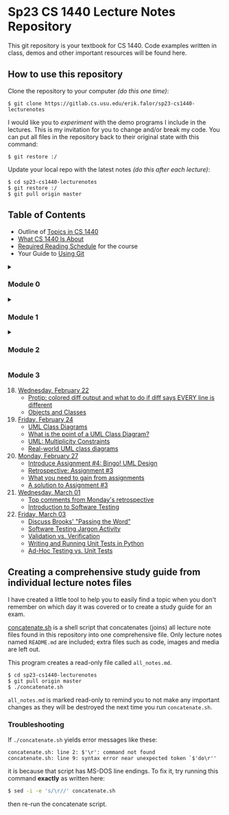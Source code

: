 # Sp23 CS 1440 Lecture Notes Repository

This git repository is your textbook for CS 1440.
Code examples written in class, demos and other important resources will be found here.


## How to use this repository

Clone the repository to your computer *(do this one time)*:

```
$ git clone https://gitlab.cs.usu.edu/erik.falor/sp23-cs1440-lecturenotes
```

I would like you to *experiment* with the demo programs I include in the lectures.  This is my invitation for you to change and/or break my code.  You can put all files in the repository back to their original state with this command:

```
$ git restore :/
```

Update your local repo with the latest notes *(do this after each lecture)*:

```
$ cd sp23-cs1440-lecturenotes
$ git restore :/
$ git pull origin master
```


## Table of Contents

*   Outline of [Topics in CS 1440](./Outline_of_Topics.md)
*   [What CS 1440 Is About](./What_CS_1440_Is_About.md)
*   [Required Reading Schedule](./Required_Reading_Schedule.md) for the course
*   Your Guide to [Using Git](./Using_Git/README.md)

<details>
<summary><h3>Module 0</h3></summary>

01. [Monday, January 09](./Module0/Lec01-Mon_Jan_09/README.md)
	* [Get to know your professor](./Module0/Lec01-Mon_Jan_09/README.md#get-to-know-your-professor)
	* [You're hired](./Module0/Lec01-Mon_Jan_09/README.md#youre-hired)
	* [What CS 1440 is about](./Module0/Lec01-Mon_Jan_09/README.md#what-cs-1440-is-about)
	* [Problem-Solving Activity: When will you find time to sleep](./Module0/Lec01-Mon_Jan_09/README.md#problem-solving-activity-when-will-you-find-time-to-sleep)
02. [Wednesday, January 11](./Module0/Lec02-Wed_Jan_11/README.md)
	* [Be The Designated Questioner](./Module0/Lec02-Wed_Jan_11/README.md#be-the-designated-questioner)
	* [Setting up your computer for DuckieCorp](./Module0/Lec02-Wed_Jan_11/README.md#setting-up-your-computer-for-duckiecorp)
	* [Assignment #0: Shell Tutor](./Module0/Lec02-Wed_Jan_11/README.md#assignment-0-shell-tutor)
	* [Why are we learning an interface straight out of the 70's](./Module0/Lec02-Wed_Jan_11/README.md#why-are-we-learning-an-interface-straight-out-of-the-70s)
	* [Unix command line basics](./Module0/Lec02-Wed_Jan_11/README.md#unix-command-line-basics)
03. [Friday, January 13](./Module0/Lec03-Fri_Jan_13/README.md)
	* [Using Git at DuckieCorp](./Module0/Lec03-Fri_Jan_13/README.md#using-git-at-duckiecorp)
04. [Wednesday, January 18](./Module0/Lec04-Wed_Jan_18/README.md)
	* [When to Submit Your Work](./Module0/Lec04-Wed_Jan_18/README.md#when-to-submit-your-work)
	* [Assignment #1: Tic-Tac-Toe](./Module0/Lec04-Wed_Jan_18/README.md#assignment-1-tic-tac-toe)
	* [Software Development Plan and Sprint Signature](./Module0/Lec04-Wed_Jan_18/README.md#software-development-plan-and-sprint-signature)
	* [The Markdown markup language](./Module0/Lec04-Wed_Jan_18/README.md#the-markdown-markup-language)
05. [Friday, January 20](./Module0/Lec05-Fri_Jan_20/README.md)
	* [Stand Up Scrum Meetings](./Module0/Lec05-Fri_Jan_20/README.md#stand-up-scrum-meetings)
	* [Retrospective: Assignment #0](./Module0/Lec05-Fri_Jan_20/README.md#retrospective-assignment-0)
	* [How to Report Bugs Effectively](./Module0/Lec05-Fri_Jan_20/README.md#how-to-report-bugs-effectively)
06. [Monday, January 23](./Module0/Lec06-Mon_Jan_23/README.md)
	* [How to Use the Lecture Notes](./Module0/Lec06-Mon_Jan_23/README.md#how-to-use-the-lecture-notes)
	* [Using Modules for code organization](./Module0/Lec06-Mon_Jan_23/README.md#using-modules-for-code-organization)
	* [Namespace Collision Quiz](./Module0/Lec06-Mon_Jan_23/README.md#namespace-collision-quiz)

</details>


<details>
<summary><h3>Module 1</h3></summary>

07. [Wednesday, January 25](./Module1/Lec07-Wed_Jan_25/README.md)
	* [The Read, Eval, Print, Loop (REPL)](./Module1/Lec07-Wed_Jan_25/README.md#the-read-eval-print-loop-repl)
	* [What is an IDE?](./Module1/Lec07-Wed_Jan_25/README.md#what-is-an-ide)
	* [Coding by context menu (and other IDE pitfalls)](./Module1/Lec07-Wed_Jan_25/README.md#coding-by-context-menu-and-other-ide-pitfalls)
08. [Friday, January 27](./Module1/Lec08-Fri_Jan_27/README.md)
	* [The REPL is your code lab](./Module1/Lec08-Fri_Jan_27/README.md#the-repl-is-your-code-lab)
	* [How to Run Programs](./Module1/Lec08-Fri_Jan_27/README.md#how-to-run-programs)
09. [Monday, January 30](./Module1/Lec09-Mon_Jan_30/README.md)
	* [Retrospective: Assignment #1](./Module1/Lec09-Mon_Jan_30/README.md#retrospective-assignment-1)
	* [Assignment #2 - Text Tools](./Module1/Lec09-Mon_Jan_30/README.md#assignment-2-text-tools)
	* [Assignment #1 Code ~~Review~~ Roast](./Module1/Lec09-Mon_Jan_30/README.md#assignment-1-code-review-roast)
	* [What does PyCharm's green "Run" button *really* do?](./Module1/Lec09-Mon_Jan_30/README.md#what-does-pycharms-green-run-button-really-do)
10. [Wednesday, February 01](./Module1/Lec10-Wed_Feb_01/README.md)
	* [Debugging](./Module1/Lec10-Wed_Feb_01/README.md#debugging)
	* [Ten Cool Debugging Tricks That Will Impress Your Friends](./Module1/Lec10-Wed_Feb_01/README.md#ten-cool-debugging-tricks-that-will-impress-your-friends)
	* [How to Debug Anything in Four Easy Steps](./Module1/Lec10-Wed_Feb_01/README.md#how-to-debug-anything-in-four-easy-steps)
	* [Rubber Duck Debugging](./Module1/Lec10-Wed_Feb_01/README.md#rubber-duck-debugging)
	* [The "Wolf Fence" Algorithm for Finding Bugs](./Module1/Lec10-Wed_Feb_01/README.md#the-wolf-fence-algorithm-for-finding-bugs)
	* [How to Read a Stack Trace](./Module1/Lec10-Wed_Feb_01/README.md#how-to-read-a-stack-trace)
11. [Friday, February 03](./Module1/Lec11-Fri_Feb_03/README.md)
	* [Fred Brooks Jr.'s "The Tar Pit"](./Module1/Lec11-Fri_Feb_03/README.md#fred-brooks-jrs-the-tar-pit)
	* [Reading files in Python](./Module1/Lec11-Fri_Feb_03/README.md#reading-files-in-python)
	* [How to write the `cat` text tool](./Module1/Lec11-Fri_Feb_03/README.md#how-to-write-the-cat-text-tool)
	* [IDE Debugger Tools](./Module1/Lec11-Fri_Feb_03/README.md#ide-debugger-tools)
	* [Direct Debugging in the IDE](./Module1/Lec11-Fri_Feb_03/README.md#direct-debugging-in-the-ide)
	* [The call stack](./Module1/Lec11-Fri_Feb_03/README.md#the-call-stack)
	* [Another cool tool: the expression evaluator](./Module1/Lec11-Fri_Feb_03/README.md#another-cool-tool-the-expression-evaluator)

</details>


<details>
<summary><h3>Module 2</h3></summary>

12. [Monday, February 06](./Module2/Lec12-Mon_Feb_06/README.md)
	* [What kinds of programming languages are there?](./Module2/Lec12-Mon_Feb_06/README.md#what-kinds-of-programming-languages-are-there)
13. [Wednesday, February 08](./Module2/Lec13-Wed_Feb_08/README.md)
	* [Python's Built-in Data Structures](./Module2/Lec13-Wed_Feb_08/README.md#pythons-built-in-data-structures)
	* [Which data structure will give me the best performance](./Module2/Lec13-Wed_Feb_08/README.md#which-data-structure-will-give-me-the-best-performance)
	* [When should I use an *unordered* collection](./Module2/Lec13-Wed_Feb_08/README.md#when-should-i-use-an-unordered-collection)
14. [Friday, February 10](./Module2/Lec14-Fri_Feb_10/README.md)
	* [Demo: Making a dictionary out of favorite_colors.dat](./Module2/Lec14-Fri_Feb_10/README.md#demo-making-a-dictionary-out-of-favorite_colorsdat)
	* [`eval()` is evil](./Module2/Lec14-Fri_Feb_10/README.md#eval-is-evil)
15. [Monday, February 13](./Module2/Lec15-Mon_Feb_13/README.md)
	* [Introduce Assignment #3: Big Data Processing](./Module2/Lec15-Mon_Feb_13/README.md#introduce-assignment-3-big-data-processing)
	* [Assignment #2 Retrospective](./Module2/Lec15-Mon_Feb_13/README.md#assignment-2-retrospective)
	* [A solution to `paste`](./Module2/Lec15-Mon_Feb_13/README.md#a-solution-to-paste)
	* [Assignment #2 Code ~~Review~~ Roast](./Module2/Lec15-Mon_Feb_13/README.md#assignment-2-code-review-roast)
16. [Wednesday, February 15](./Module2/Lec16-Wed_Feb_15/README.md)
	* [Intermediate Git](./Module2/Lec16-Wed_Feb_15/README.md#intermediate-git)
17. [Friday, February 17](./Module2/Lec17-Fri_Feb_17/README.md)
	* [How to Read Documentation](./Module2/Lec17-Fri_Feb_17/README.md#how-to-read-documentation)
	* [Applying Text Tools to Assignment #3](./Module2/Lec17-Fri_Feb_17/README.md#applying-text-tools-to-assignment-3)
	* [Write the `startgrep` text tool](./Module2/Lec17-Fri_Feb_17/README.md#write-the-startgrep-text-tool)
	* [Redirect a program's output with the shell](./Module2/Lec17-Fri_Feb_17/README.md#redirect-a-programs-output-with-the-shell)

</details>


### Module 3
18. [Wednesday, February 22](./Module3/Lec18-Wed_Feb_22/README.md)
	* [Protip: colored diff output and what to do if diff says EVERY line is different](./Module3/Lec18-Wed_Feb_22/README.md#protip-colored-diff-output-and-what-to-do-if-diff-says-every-line-is-different)
	* [Objects and Classes](./Module3/Lec18-Wed_Feb_22/README.md#objects-and-classes)
19. [Friday, February 24](./Module3/Lec19-Fri_Feb_24/README.md)
	* [UML Class Diagrams](./Module3/Lec19-Fri_Feb_24/README.md#uml-class-diagrams)
	* [What is the point of a UML Class Diagram?](./Module3/Lec19-Fri_Feb_24/README.md#what-is-the-point-of-a-uml-class-diagram)
	* [UML: Multiplicity Constraints](./Module3/Lec19-Fri_Feb_24/README.md#uml-multiplicity-constraints)
	* [Real-world UML class diagrams](./Module3/Lec19-Fri_Feb_24/README.md#real-world-uml-class-diagrams)
20. [Monday, February 27](./Module3/Lec20-Mon_Feb_27/README.md)
	* [Introduce Assignment #4: Bingo! UML Design](./Module3/Lec20-Mon_Feb_27/README.md#introduce-assignment-4-bingo-uml-design)
	* [Retrospective: Assignment #3](./Module3/Lec20-Mon_Feb_27/README.md#retrospective-assignment-3)
	* [What you need to gain from assignments](./Module3/Lec20-Mon_Feb_27/README.md#what-you-need-to-gain-from-assignments)
	* [A solution to Assignment #3](./Module3/Lec20-Mon_Feb_27/README.md#a-solution-to-assignment-3)
21. [Wednesday, March 01](./Module3/Lec21-Wed_Mar_01/README.md)
	* [Top comments from Monday's retrospective](./Module3/Lec21-Wed_Mar_01/README.md#top-comments-from-mondays-retrospective)
	* [Introduction to Software Testing](./Module3/Lec21-Wed_Mar_01/README.md#introduction-to-software-testing)
22. [Friday, March 03](./Module3/Lec22-Fri_Mar_03/README.md)
	* [Discuss Brooks' "Passing the Word"](./Module3/Lec22-Fri_Mar_03/README.md#discuss-brooks-passing-the-word)
	* [Software Testing Jargon Activity](./Module3/Lec22-Fri_Mar_03/README.md#software-testing-jargon-activity)
	* [Validation vs. Verification](./Module3/Lec22-Fri_Mar_03/README.md#validation-vs-verification)
	* [Writing and Running Unit Tests in Python](./Module3/Lec22-Fri_Mar_03/README.md#writing-and-running-unit-tests-in-python)
	* [Ad-Hoc Testing vs. Unit Tests](./Module3/Lec22-Fri_Mar_03/README.md#ad-hoc-testing-vs-unit-tests)



## Creating a comprehensive study guide from individual lecture notes files

I have created a little tool to help you to easily find a topic when you don't
remember on which day it was covered or to create a study guide for an exam.

[concatenate.sh](./concatenate.sh) is a shell script that concatenates (joins)
all lecture note files found in this repository into one comprehensive file.
Only lecture notes named `README.md` are included; extra files such as code,
images and media are left out.

This program creates a read-only file called `all_notes.md`.

```
$ cd sp23-cs1440-lecturenotes
$ git pull origin master
$ ./concatenate.sh
```

`all_notes.md`  is marked read-only to remind you to not make any important
changes as they will be destroyed the next time you run `concatenate.sh`.


### Troubleshooting

If `./concatenate.sh` yields error messages like these:

```
concatenate.sh: line 2: $'\r': command not found
concatenate.sh: line 9: syntax error near unexpected token `$'do\r''
```

it is because that script has MS-DOS line endings.  To fix it, try running this command **exactly** as written here:

```bash
$ sed -i -e 's/\r//' concatenate.sh
```

then re-run the concatenate script.
